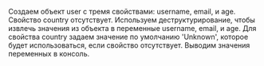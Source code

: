 
Создаем объект user с тремя свойствами: username, email, и age. Свойство country отсутствует.
Используем деструктурирование, чтобы извлечь значения из объекта в переменные username, email, и age. Для свойства country задаем значение по умолчанию 'Unknown', которое будет использоваться, если свойство отсутствует.
Выводим значения переменных в консоль.
